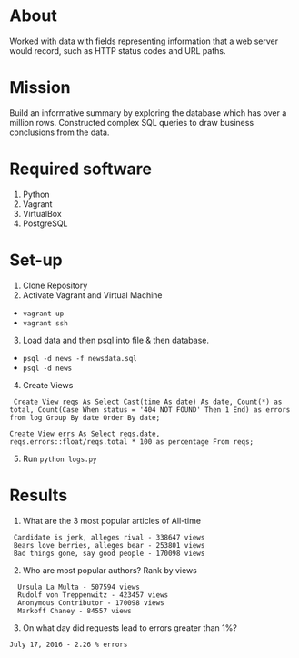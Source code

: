# About
Worked with data with fields representing information that a web server would record, such as HTTP status codes and URL paths.

# Mission
Build an informative summary by exploring the database which has over a million rows. Constructed complex SQL queries to draw business conclusions from the data.


# Required software
1. Python
2. Vagrant
3. VirtualBox
4. PostgreSQL

# Set-up
1. Clone Repository
2. Activate Vagrant and Virtual Machine
- `vagrant up`
- `vagrant ssh`
3. Load data and then psql into file & then database.
- `psql -d news -f newsdata.sql`
- `psql -d news`
4. Create Views

```
 Create View reqs As Select Cast(time As date) As date, Count(*) as total, Count(Case When status = '404 NOT FOUND' Then 1 End) as errors from log Group By date Order By date;
```

```
Create View errs As Select reqs.date,
reqs.errors::float/reqs.total * 100 as percentage From reqs;
```

5. Run `python logs.py`

# Results
1. What are the 3 most popular articles of All-time
```
 Candidate is jerk, alleges rival - 338647 views
 Bears love berries, alleges bear - 253801 views
 Bad things gone, say good people - 170098 views
```

2. Who are most popular authors? Rank by views
```
  Ursula La Multa - 507594 views
  Rudolf von Treppenwitz - 423457 views
  Anonymous Contributor - 170098 views
  Markoff Chaney - 84557 views
```


3. On what day did requests lead to errors greater than 1%?
```
July 17, 2016 - 2.26 % errors

```
